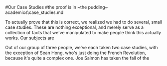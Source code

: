 #Our Case Studies
#the proof is in ~the pudding~ academics\case_studies.md

To actually prove that this is correct, we realized we had to do several, small case studies. These are nothing exceptional, and merely serve as a collection of facts that we've manipulated to make people think this actually works. Our subjects are

 Out of our group of three people, we've each taken two case studies, with the exception of Sean Hong, who's just doing the French Revolution, because it's quite a complex one. Joe Salmon has taken the fall of the
